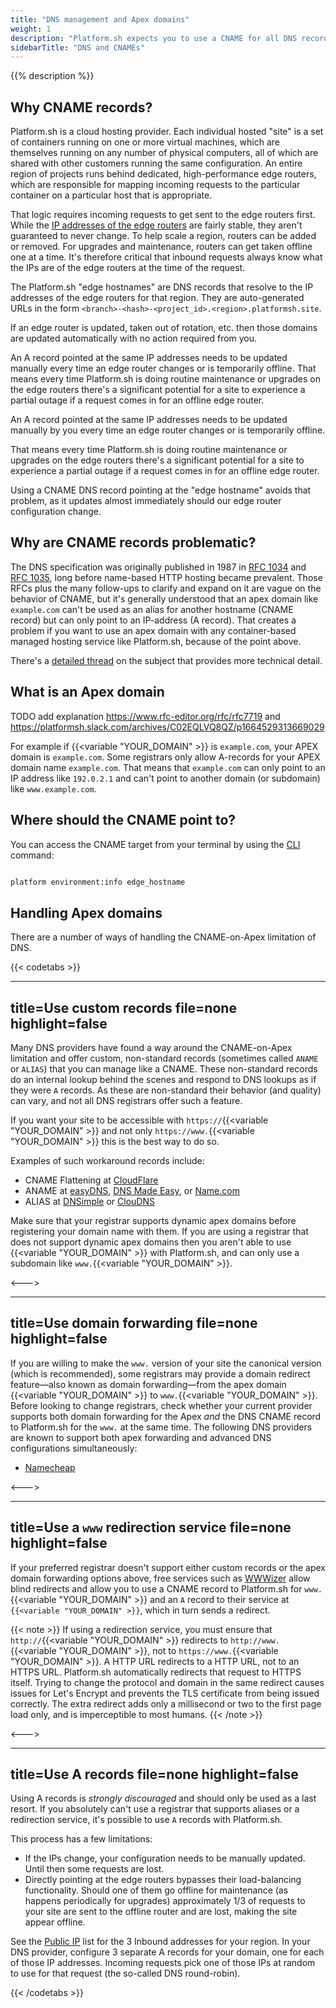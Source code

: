 ```yaml
---
title: "DNS management and Apex domains"
weight: 1
description: "Platform.sh expects you to use a CNAME for all DNS records. But that doesn't work with some DNS registrars."
sidebarTitle: "DNS and CNAMEs"
---
```


{{% description %}}

## Why CNAME records?

Platform.sh is a cloud hosting provider.
Each individual hosted "site" is a set of containers running on one or more virtual machines,
which are themselves running on any number of physical computers, all of which are shared with other customers running the same configuration.
An entire region of projects runs behind dedicated, high-performance edge routers,
which are responsible for mapping incoming requests to the particular container on a particular host that is appropriate.

That logic requires incoming requests to get sent to the edge routers first.
While the [IP addresses of the edge routers](/development/regions.md) are fairly stable, they aren't guaranteed to never change.
To help scale a region, routers can be added or removed.
For upgrades and maintenance, routers can get taken offline one at a time.
It's therefore critical that inbound requests always know what the IPs are of the edge routers at the time of the request.

The Platform.sh "edge hostnames" are DNS records that resolve to the IP addresses of the edge routers for that region.
They are auto-generated URLs in the form `<branch>-<hash>-<project_id>.<region>.platformsh.site`.

If an edge router is updated, taken out of rotation, etc. then those domains are updated automatically with no action required from you.

An A record pointed at the same IP addresses needs to be updated manually every time an edge router changes or is temporarily offline.
That means every time Platform.sh is doing routine maintenance or upgrades on the edge routers there's a significant potential for a site to experience a partial outage if a request comes in for an offline edge router.

An A record pointed at the same IP addresses needs to be updated manually by you every time an edge router changes or is temporarily offline.

That means every time Platform.sh is doing routine maintenance or upgrades on the edge routers there's a significant potential for a site to experience a partial outage if a request comes in for an offline edge router.

Using a CNAME DNS record pointing at the "edge hostname" avoids that problem, as it updates almost immediately should our edge router configuration change.

## Why are CNAME records problematic?

The DNS specification was originally published in 1987 in [RFC 1034](https://tools.ietf.org/html/rfc1034) and [RFC 1035](https://tools.ietf.org/html/rfc1035), long before name-based HTTP hosting became prevalent.
Those RFCs plus the many follow-ups to clarify and expand on it are vague on the behavior of CNAME, but it's generally understood that an apex domain like `example.com` can't be used as an alias for another hostname (CNAME record) but can only point to an IP-address (A record).
That creates a problem if you want to use an apex domain with any container-based managed hosting service like Platform.sh, because of the point above.

There's a [detailed thread](https://serverfault.com/questions/613829/why-cant-a-cname-record-be-used-at-the-apex-aka-root-of-a-domain) on the subject that provides more technical detail.

## What is an Apex domain

TODO add explanation
https://www.rfc-editor.org/rfc/rfc7719
and
https://platformsh.slack.com/archives/C02EQLVQ8QZ/p1664529313669029

For example if {{<variable "YOUR_DOMAIN" >}} is `example.com`, your APEX domain is `example.com`.
Some registrars only allow A-records for your APEX domain name `example.com`.
That means that `example.com` can only point to an IP address like `192.0.2.1` and can't point to another domain (or subdomain) like `www.example.com`.

## Where should the CNAME point to?

You can access the CNAME target from your terminal by using the [CLI](/administration/cli/_index.md) command:

```bash

platform environment:info edge_hostname
```

## Handling Apex domains

There are a number of ways of handling the CNAME-on-Apex limitation of DNS.

{{< codetabs >}}

---
title=Use custom records
file=none
highlight=false
---

Many DNS providers have found a way around the CNAME-on-Apex limitation and offer custom, non-standard records (sometimes called `ANAME` or `ALIAS`) that you can manage like a CNAME.
These non-standard records do an internal lookup behind the scenes and respond to DNS lookups as if they were `A` records.
As these are non-standard their behavior (and quality) can vary, and not all DNS registrars offer such a feature.

If you want your site to be accessible with `https://`{{<variable "YOUR_DOMAIN" >}} and not only `https://www.`{{<variable "YOUR_DOMAIN" >}} this is the best way to do so.

Examples of such workaround records include:

<!-- vale Platform.condescending = NO -->
* CNAME Flattening at [CloudFlare](https://www.cloudflare.com/)
* ANAME at [easyDNS](https://www.easydns.com/), [DNS Made Easy](http://www.dnsmadeeasy.com/), or [Name.com](https://www.name.com/)
* ALIAS at [DNSimple](https://dnsimple.com/) or [ClouDNS](https://www.cloudns.net/)
<!-- vale Platform.condescending = YES -->

Make sure that your registrar supports dynamic apex domains before registering your domain name with them.
If you are using a registrar that does not support dynamic apex domains then you aren't able to use {{<variable "YOUR_DOMAIN" >}} with Platform.sh, and can only use a subdomain like `www.`{{<variable "YOUR_DOMAIN" >}}.


<--->

---
title=Use domain forwarding
file=none
highlight=false
---

If you are willing to make the `www.` version of your site the canonical version (which is recommended), some registrars may provide a domain redirect feature—also known as domain forwarding—from the apex domain {{<variable "YOUR_DOMAIN" >}} to `www.`{{<variable "YOUR_DOMAIN" >}}.
Before looking to change registrars, check whether your current provider supports both domain forwarding for the Apex *and* the DNS CNAME record to Platform.sh for the `www.` at the same time.
The following DNS providers are known to support both apex forwarding and advanced DNS configurations simultaneously:

- [Namecheap](https://www.namecheap.com/support/knowledgebase/article.aspx/385/2237/how-to-redirect-a-url-for-a-domain/)

<--->

---
title=Use a `www` redirection service
file=none
highlight=false
---

If your preferred registrar doesn't support either custom records or the apex domain forwarding options above, free services such as [WWWizer](http://wwwizer.com/) allow blind redirects and allow you to use a CNAME record to Platform.sh for `www.`{{<variable "YOUR_DOMAIN" >}} and an `A` record to their service at `{{<variable "YOUR_DOMAIN" >}}`, which in turn sends a redirect.

{{< note >}}
If using a redirection service, you must ensure that `http://`{{<variable "YOUR_DOMAIN" >}} redirects to `http://www.`{{<variable "YOUR_DOMAIN" >}}, not to `https://www.`{{<variable "YOUR_DOMAIN" >}}. A HTTP URL redirects to a HTTP URL, not to an HTTPS URL.
Platform.sh automatically redirects that request to HTTPS itself. Trying to change the protocol and domain in the same redirect causes issues for Let's Encrypt and prevents the TLS certificate from being issued correctly.
The extra redirect adds only a millisecond or two to the first page load only, and is imperceptible to most humans.
{{< /note >}}

<--->

---
title=Use A records
file=none
highlight=false
---

Using A records is _strongly discouraged_ and should only be used as a last resort.
If you absolutely can't use a registrar that supports aliases or a redirection service, it's possible to use `A` records with Platform.sh.

This process has a few limitations:

* If the IPs change, your configuration needs to be manually updated. Until then some requests are lost.
* Directly pointing at the edge routers bypasses their load-balancing functionality. Should one of them go offline for maintenance (as happens periodically for upgrades) approximately 1/3 of requests to your site are sent to the offline router and are lost, making the site appear offline.

See the [Public IP](/development/regions.md) list for the 3 Inbound addresses for your region. In your DNS provider, configure 3 separate A records for your domain, one for each of those IP addresses. Incoming requests pick one of those IPs at random to use for that request (the so-called DNS round-robin).

{{< /codetabs >}}
